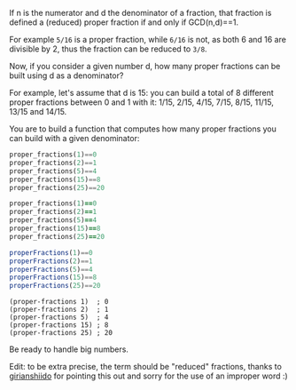 If n is the numerator and d the denominator of a fraction, that fraction is defined a (reduced) proper fraction if and only if GCD(n,d)==1.

For example `5/16` is a proper fraction, while `6/16` is not, as both 6 and 16 are divisible by 2, thus the fraction can be reduced to `3/8`.

Now, if you consider a given number d, how many proper fractions can be built using d as a denominator?

For example, let's assume that d is 15: you can build a total of 8 different proper fractions between 0 and 1 with it: 1/15, 2/15, 4/15, 7/15, 8/15, 11/15, 13/15 and 14/15.

You are to build a function that computes how many proper fractions you can build with a given denominator:
```python
proper_fractions(1)==0
proper_fractions(2)==1
proper_fractions(5)==4
proper_fractions(15)==8
proper_fractions(25)==20
```
```ruby
proper_fractions(1)==0
proper_fractions(2)==1
proper_fractions(5)==4
proper_fractions(15)==8
proper_fractions(25)==20
```
```javascript
properFractions(1)==0
properFractions(2)==1
properFractions(5)==4
properFractions(15)==8
properFractions(25)==20
```
```racket
(proper-fractions 1)  ; 0
(proper-fractions 2)  ; 1
(proper-fractions 5)  ; 4
(proper-fractions 15) ; 8
(proper-fractions 25) ; 20
```

Be ready to handle big numbers.

Edit: to be extra precise, the term should be "reduced" fractions, thanks to [girianshiido](http://www.codewars.com/users/girianshiido) for pointing this out and sorry for the use of an improper word :)